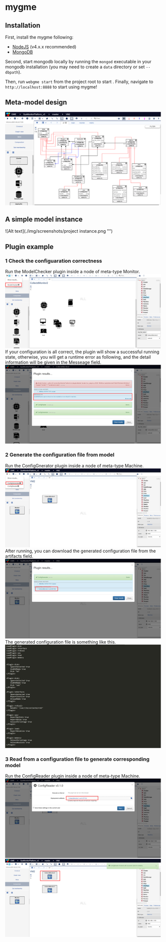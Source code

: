 # mygme
## Installation
First, install the mygme following:
- [NodeJS](https://nodejs.org/en/) (v4.x.x recommended)
- [MongoDB](https://www.mongodb.com/)

Second, start mongodb locally by running the `mongod` executable in your mongodb installation (you may need to create a `data` directory or set `--dbpath`).

Then, run `webgme start` from the project root to start . Finally, navigate to `http://localhost:8888` to start using mygme!

## Meta-model design
![Alt text](./img/screenshots/domain.png "")
## A simple model instance
![Alt text](./img/screenshots/project instance.png "")
## Plugin example
### 1 Check the configuaration correctness
Run the ModelChecker plugin inside a node of meta-type Monitor.
![Alt text](./img/screenshots/plugin_check1.png "")
If your configuration is all correct, the plugin will show a successful running state, otherwise, you will get a runtime error as following, and the detail information will be given in the Messeage field.
![Alt text](./img/screenshots/plugin_check2.png "")
### 2 Generate the configuration file from model
Run the ConfigGnerator plugin inside a node of meta-type Machine.
![Alt text](./img/screenshots/plugin_gene1.png "")
After running, you can download the generated configuration file from the artifacts field.
![Alt text](./img/screenshots/plugin_gene2.png "")
The generated configuration file is something like this.
![Alt text](./img/screenshots/plugin_gene3.png "")
### 3 Read from a configuration file to generate corresponding model
Run the ConfigReader plugin inside a node of meta-type Machine.
![Alt text](./img/screenshots/plugin_read1.png "")
![Alt text](./img/screenshots/plugin_read2.png "")

